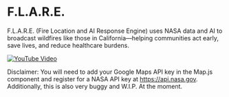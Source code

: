 # F.L.A.R.E.
F.L.A.R.E. (Fire Location and AI Response Engine) uses NASA data and AI to broadcast wildfires like those in California—helping communities act early, save lives, and reduce healthcare burdens.

[![YouTube Video](https://img.youtube.com/vi/EkiAaN3rWZY/0.jpg)](https://www.youtube.com/watch?v=EkiAaN3rWZY)



Disclaimer:
You will need to add your Google Maps API key in the Map.js component and register for a NASA API key at https://api.nasa.gov. Additionally, this is also very buggy and W.I.P. At the moment.
